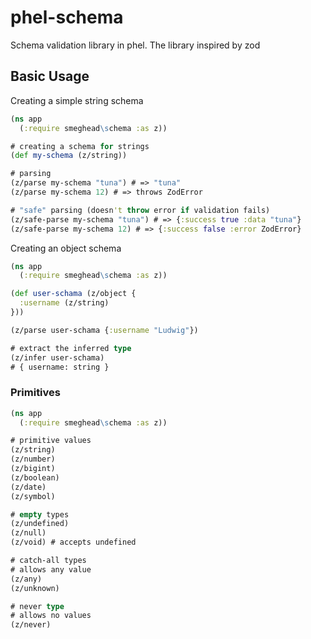 # phel-schema

Schema validation library in phel. The library inspired by zod

## Basic Usage

Creating a simple string schema

```clojure
(ns app
  (:require smeghead\schema :as z))

# creating a schema for strings
(def my-schema (z/string))

# parsing
(z/parse my-schema "tuna") # => "tuna"
(z/parse my-schema 12) # => throws ZodError

# "safe" parsing (doesn't throw error if validation fails)
(z/safe-parse my-schema "tuna") # => {:success true :data "tuna"}
(z/safe-parse my-schema 12) # => {:success false :error ZodError}
```


Creating an object schema


```clojure
(ns app
  (:require smeghead\schema :as z))

(def user-schama (z/object {
  :username (z/string)
}))

(z/parse user-schama {:username "Ludwig"})

# extract the inferred type
(z/infer user-schama)
# { username: string }
```

### Primitives

```clojure
(ns app
  (:require smeghead\schema :as z))

# primitive values
(z/string)
(z/number)
(z/bigint)
(z/boolean)
(z/date)
(z/symbol)

# empty types
(z/undefined)
(z/null)
(z/void) # accepts undefined

# catch-all types
# allows any value
(z/any)
(z/unknown)

# never type
# allows no values
(z/never)
```
